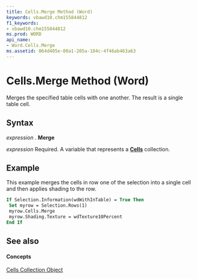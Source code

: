 ```yaml
---
title: Cells.Merge Method (Word)
keywords: vbawd10.chm155844812
f1_keywords:
- vbawd10.chm155844812
ms.prod: WORD
api_name:
- Word.Cells.Merge
ms.assetid: 064d405e-00a1-205a-184c-4f46ab463a63
---
```



# Cells.Merge Method (Word)

Merges the specified table cells with one another. The result is a single table cell.


## Syntax

 _expression_ . **Merge**

 _expression_ Required. A variable that represents a **[Cells](cells-object-word.md)** collection.


## Example

This example merges the cells in row one of the selection into a single cell and then applies shading to the row.


```vb
If Selection.Information(wdWithInTable) = True Then 
 Set myrow = Selection.Rows(1) 
 myrow.Cells.Merge 
 myrow.Shading.Texture = wdTexture10Percent 
End If
```


## See also


#### Concepts


[Cells Collection Object](cells-object-word.md)

